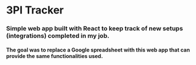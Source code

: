 # 3PI Tracker
### Simple web app built with React to keep track of new setups (integrations) completed in my job. 
#### The goal was to replace a Google spreadsheet with this web app that can provide the same functionalities used. 


